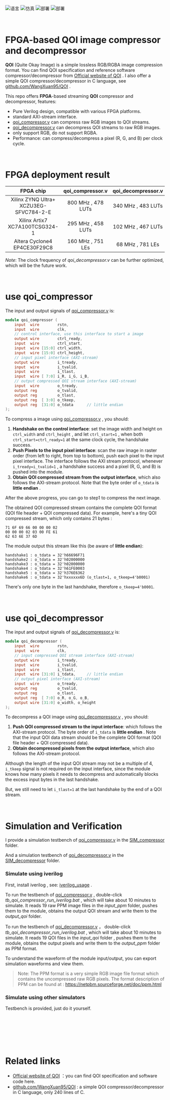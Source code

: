 ![语言](https://img.shields.io/badge/语言-verilog_(IEEE1364_2001)-9A90FD.svg) ![仿真](https://img.shields.io/badge/仿真-iverilog-green.svg) ![部署](https://img.shields.io/badge/部署-quartus-blue.svg) ![部署](https://img.shields.io/badge/部署-vivado-FF1010.svg)

　

<span id="en">FPGA-based QOI image compressor and decompressor</span>
===========================

**QOI** (Quite Okay Image) is a simple lossless RGB/RGBA image compression format. You can find QOI specification and reference software compressor/decompressor from [Official website of QOI](https://qoiformat.org/) . I also offer a simple QOI compressor/decompressor in C language, see [github.com/WangXuan95/QOI](https://github.com/WangXuan95/QOI) .

This repo offers **FPGA**-based streaming **QOI** compressor and decompressor, features:

* Pure Verilog design, compatible with various FPGA platforms.
* standard AXI-stream interface.
* [qoi_compressor.v](RTL/qoi_compressor.v) can compress raw RGB images to QOI streams.
* [qoi_decompressor.v](RTL/qoi_decompressor.v) can decompress QOI streams to raw RGB images.
* only support RGB, do not support RGBA.
* Performance: can compress/decompress a pixel (R, G, and B) per clock cycle.

　

# FPGA deployment result

|               FPGA chip                |  qoi_compressor.v   | qoi_decompressor.v  |
| :------------------------------------: | :-----------------: | :-----------------: |
| Xilinx ZYNQ Ultra+ XCZU3EG-SFVC784-2-E | 800 MHz ,  478 LUTs | 340 MHz ,  483 LUTs |
|     Xilinx Artix7 XC7A100TCSG324-1     | 295 MHz ,  458 LUTs | 102 MHz ,  467 LUTs |
|      Altera Cyclone4 EP4CE30F29C8      | 160 MHz ,  751 LEs  |  68 MHz ,  781 LEs  |

*Note*: The clock frequency of *qoi_decompressor.v* can be further optimized, which will be the future work.

　

# use qoi_compressor

The input and output signals of [qoi_compressor.v](RTL/qoi_compressor.v) is:

```verilog
module qoi_compressor (
    input  wire        rstn,
    input  wire        clk,
    // control interface, use this interface to start a image
    output wire        ctrl_ready,
    input  wire        ctrl_start,
    input  wire [15:0] ctrl_width,
    input  wire [15:0] ctrl_height,
    // input pixel interface (AXI-stream)
    output wire        i_tready,
    input  wire        i_tvalid,
    input  wire        i_tlast,
    input  wire [ 7:0] i_R, i_G, i_B,
    // output compressed QOI stream interface (AXI-stream)
    input  wire        o_tready,
    output reg         o_tvalid,
    output reg         o_tlast,
    output reg  [ 3:0] o_tkeep,
    output reg  [31:0] o_tdata      // little endian
);
```

To compress a image using [qoi_compressor.v](RTL/qoi_compressor.v) , you should:

1. **Handshake on the control interface**: set the image width and height on `ctrl_width` and `ctrl_height` , and let `ctrl_start=1` , when both `ctrl_start=ctrl_ready=1` at the same clock cycle, the handshake success.
2. **Push Pixels to the input pixel interface**: scan the raw image in raster order (from left to right, from top to bottom), push each pixel to the input pixel interface. The interface follows the AXI stream protocol, whenever `i_tready=i_tvalid=1`  , a handshake success and a pixel (R, G, and B) is pushed into the module.
3. **Obtain QOI compressed stream from the output interface**, which also follows the AXI-stream protocol. Note that the byte order of `o_tdata` is **little endian** .

After the above progress, you can go to step1 to compress the next image.

The obtained QOI compressed stream contains the complete QOI format (QOI file header + QOI compressed data). For example, here's a tiny QOI compressed stream, which only contains 21 bytes :

```
71 6F 69 66 00 00 00 02
00 00 00 02 03 00 FE 61
62 63 6E 37 6D
```

The module output this stream like this (be aware of **little endian**):

```
handshake1 : o_tdata = 32'h66696F71
handshake2 : o_tdata = 32'h02000000
handshake3 : o_tdata = 32'h02000000
handshake4 : o_tdata = 32'h61FE0003
handshake5 : o_tdata = 32'h376E6362
handshake6 : o_tdata = 32'hxxxxxx6D (o_tlast=1, o_tkeep=4'b0001)
```

There's only one byte in the last handshake, therefore `o_tkeep=4'b0001`.

　

# use qoi_decompressor

The input and output signals of [qoi_decompressor.v](RTL/qoi_decompressor.v) is:

```verilog
module qoi_decompressor (
    input  wire        rstn,
    input  wire        clk,
    // input compressed QOI stream interface (AXI-stream)
    output wire        i_tready,
    input  wire        i_tvalid,
    input  wire        i_tlast,
    input  wire [31:0] i_tdata,     // little endian
    // output pixel interface (AXI-stream)
    input  wire        o_tready,
    output reg         o_tvalid,
    output reg         o_tlast,
    output reg  [ 7:0] o_R, o_G, o_B,
    output wire [31:0] o_width, o_height
);
```

To decompress a QOI image using [qoi_decompressor.v](RTL/qoi_decompressor.v) , you should:

1. **Push QOI compressed stream to the input interface**: which follows the AXI-stream protocol. The byte order of `i_tdata` is **little endian** . Note that the input QOI data stream should be the complete QOI format (QOI file header + QOI compressed data).
2. **Obtain decompressed pixels from the output interface**, which also follows the AXI-stream protocol. 

Although the length of the input QOI stream may not be a multiple of 4,  `i_tkeep` signal is not required on the input interface, since the module knows how many pixels it needs to decompress and automatically blocks the excess input bytes in the last handshake.

But, we still need to let `i_tlast=1` at the last handshake by the end of a QOI stream.

　

# Simulation and Verification

I provide a simulation testbench of  [qoi_compressor.v](RTL/qoi_compressor.v)  in the [SIM_compressor](./SIM_compressor) folder.

And a simulation testbench of  [qoi_decompressor.v](RTL/qoi_decompressor.v)  in the [SIM_decompressor](./SIM_decompressor) folder.

### Simulate using iverilog

First, install iverilog , see: [iverilog_usage](https://github.com/WangXuan95/WangXuan95/blob/main/iverilog_usage/iverilog_usage.md) .

To run the testbench of [qoi_compressor.v](RTL/qoi_compressor.v)  , double-click *tb_qoi_compressor_run_iverilog.bat* , which will take about 10 minutes to simulate. It reads 19 raw PPM image files in the *input_ppm* folder, pushes them to the module, obtains the output QOI stream and write them to the *output_qoi* folder.

To run the testbench of   [qoi_decompressor.v](RTL/qoi_decompressor.v)  ， double-click *tb_qoi_decompressor_run_iverilog.bat* , which will take about 10 minutes to simulate. It reads 19 QOI files in the *input_qoi* folder , pushes them to the module, obtains the output pixels and write them to the *output_ppm* folder as PPM format.

To understand the waveform of the module input/output, you can export simulation waveforms and view them.

> Note: The PPM format is a very simple RGB image file format which contains the uncompressed raw RGB pixels. The format description of PPM can be found at : https://netpbm.sourceforge.net/doc/ppm.html

### Simulate using other simulators

Testbench is provided, just do it yourself.

　

　

　

# Related links

-  [Official website of QOI](https://qoiformat.org/) ：you can find QOI specification and software code here.
-  [github.com/WangXuan95/QOI](https://github.com/WangXuan95/QOI) : a simple QOI compressor/decompressor in C language, only 240 lines of C.
